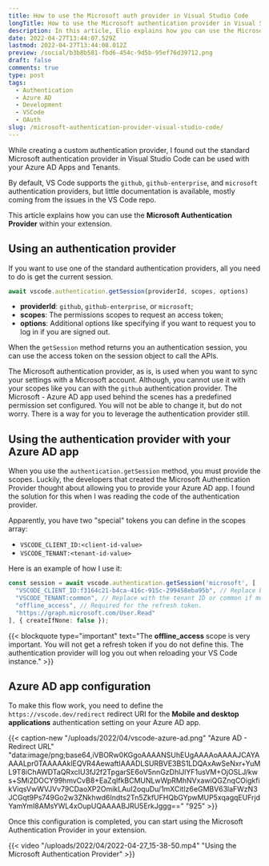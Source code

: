 ```yaml
---
title: How to use the Microsoft auth provider in Visual Studio Code
longTitle: How to use the Microsoft authentication provider in Visual Studio Code
description: In this article, Elio explains how you can use the Microsoft authentication provider in your extensions.
date: 2022-04-27T13:44:07.529Z
lastmod: 2022-04-27T13:44:08.012Z
preview: /social/b3b8b581-fbd6-454c-9d5b-95ef76d39712.png
draft: false
comments: true
type: post
tags:
  - Authentication
  - Azure AD
  - Development
  - VSCode
  - OAuth
slug: /microsoft-authentication-provider-visual-studio-code/
---
```


While creating a custom authentication provider, I found out the standard Microsoft authentication provider in Visual Studio Code can be used with your Azure AD Apps and Tenants.

By default, VS Code supports the `github`, `github-enterprise`, and `microsoft` authentication providers, but little documentation is available, mostly coming from the issues in the VS Code repo.

This article explains how you can use the **Microsoft Authentication Provider** within your extension.

## Using an authentication provider

If you want to use one of the standard authentication providers, all you need to do is get the current session.

```typescript
await vscode.authentication.getSession(providerId, scopes, options)
```

- **providerId**: `github`, `github-enterprise`, or `microsoft`;
- **scopes**: The permissions scopes to request an access token;
- **options**: Additional options like specifying if you want to request you to log in if you are signed out.

When the `getSession` method returns you an authentication session, you can use the access token on the session object to call the APIs.

The Microsoft authentication provider, as is, is used when you want to sync your settings with a Microsoft account. Although, you cannot use it with your scopes like you can with the `github` authentication provider. The Microsoft - Azure AD app used behind the scenes has a predefined permission set configured. You will not be able to change it, but do not worry. There is a way for you to leverage the authentication provider still.

## Using the authentication provider with your Azure AD app

When you use the `authentication.getSession` method, you must provide the scopes. Luckily, the developers that created the Microsoft Authentication Provider thought about allowing you to provide your Azure AD app. I found the solution for this when I was reading the code of the authentication provider.

Apparently, you have two "special" tokens you can define in the scopes array:

- `VSCODE_CLIENT_ID:<client-id-value>`
- `VSCODE_TENANT:<tenant-id-value>`

Here is an example of how I use it:

```typescript
const session = await vscode.authentication.getSession('microsoft', [
  "VSCODE_CLIENT_ID:f3164c21-b4ca-416c-915c-299458eba95b", // Replace by your client id
  "VSCODE_TENANT:common", // Replace with the tenant ID or common if multi-tenant
  "offline_access", // Required for the refresh token.
  "https://graph.microsoft.com/User.Read"
], { createIfNone: false });
```

{{< blockquote type="important" text="The **offline_access** scope is very important. You will not get a refresh token if you do not define this. The authentication provider will log you out when reloading your VS Code instance." >}}

## Azure AD app configuration

To make this flow work, you need to define the `https://vscode.dev/redirect` redirect URI for the **Mobile and desktop applications** authentication setting on your Azure AD app.

{{< caption-new "/uploads/2022/04/vscode-azure-ad.png" "Azure AD - Redirect URL"  "data:image/png;base64,iVBORw0KGgoAAAANSUhEUgAAAAoAAAAJCAYAAAALpr0TAAAAAklEQVR4AewaftIAAADLSURBVE3BS1LDQAxAwSeNxr+YuML9T8iChAWDTaQRxcIU3fJ2f2TpgarSE6oV5nnGzDhlJlYF1usVM+OjOSLJ/kws+SMi2DOCY99hmvCvB8+EaZqIfkBCMUNLwWpRMhNVxawiQGZnqCOigkfikViqsVwWVJVv79CDaoXP2OmikLAuI2oquDu/1mXCitIz6eGMBV63laFWzN3JCGqt9Ps749Go2w3ZNkhwd6Indts2Tn5ZkfUFHQbGYpwMUP5xqagqEUFrjdYamYmI8AMsYWL4xOupUQAAAABJRU5ErkJggg==" "925" >}}

Once this configuration is completed, you can start using the Microsoft Authentication Provider in your extension.

{{< video "/uploads/2022/04/2022-04-27_15-38-50.mp4" "Using the Microsoft Authentication Provider" >}}